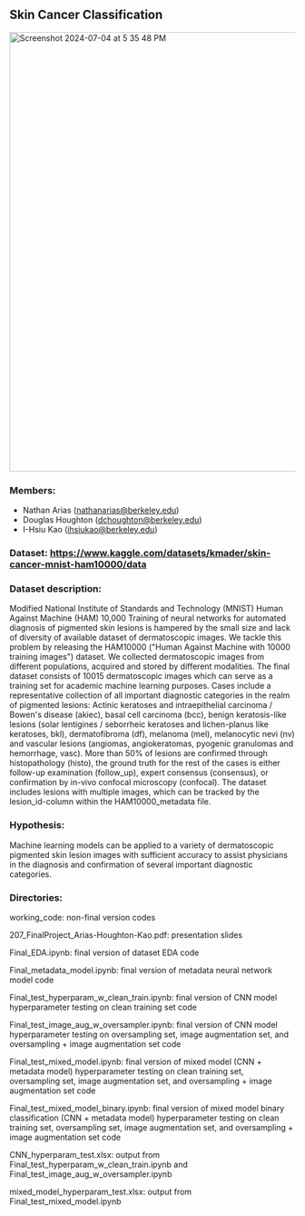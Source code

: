 ## Skin Cancer Classification

<img width="774" alt="Screenshot 2024-07-04 at 5 35 48 PM" src="https://github.com/ihsiukaoBerkeley/Skin-Cancer-Classification/assets/117419224/d732fb8c-9295-4745-95d2-161877abdfd0">

### Members:
- Nathan Arias (nathanarias@berkeley.edu)
- Douglas Houghton (dchoughton@berkeley.edu)
- I-Hsiu Kao (ihsiukao@berkeley.edu)

### Dataset: https://www.kaggle.com/datasets/kmader/skin-cancer-mnist-ham10000/data

### Dataset description:

Modified National Institute of Standards and Technology (MNIST) Human Against Machine (HAM) 10,000
Training of neural networks for automated diagnosis of pigmented skin lesions is hampered by the small size and lack of diversity of available dataset of dermatoscopic images. We tackle this problem by releasing the HAM10000 ("Human Against Machine with 10000 training images") dataset. We collected dermatoscopic images from different populations, acquired and stored by different modalities. The final dataset consists of 10015 dermatoscopic images which can serve as a training set for academic machine learning purposes. Cases include a representative collection of all important diagnostic categories in the realm of pigmented lesions: Actinic keratoses and intraepithelial carcinoma / Bowen's disease (akiec), basal cell carcinoma (bcc), benign keratosis-like lesions (solar lentigines / seborrheic keratoses and lichen-planus like keratoses, bkl), dermatofibroma (df), melanoma (mel), melanocytic nevi (nv) and vascular lesions (angiomas, angiokeratomas, pyogenic granulomas and hemorrhage, vasc).
More than 50% of lesions are confirmed through histopathology (histo), the ground truth for the rest of the cases is either follow-up examination (follow_up), expert consensus (consensus), or confirmation by in-vivo confocal microscopy (confocal). The dataset includes lesions with multiple images, which can be tracked by the lesion_id-column within the HAM10000_metadata file.

### Hypothesis:

Machine learning models can be applied to a variety of dermatoscopic pigmented skin lesion images with sufficient accuracy to assist physicians in the diagnosis and confirmation of several important diagnostic categories.

### Directories:

working_code: non-final version codes

207_FinalProject_Arias-Houghton-Kao.pdf: presentation slides

Final_EDA.ipynb: final version of dataset EDA code

Final_metadata_model.ipynb: final version of metadata neural network model code

Final_test_hyperparam_w_clean_train.ipynb: final version of CNN model hyperparameter testing on clean training set code

Final_test_image_aug_w_oversampler.ipynb: final version of CNN model hyperparameter testing on oversampling set, image augmentation set, and oversampling + image augmentation set code

Final_test_mixed_model.ipynb: final version of mixed model (CNN + metadata model) hyperparameter testing on clean training set, oversampling set, image augmentation set, and oversampling + image augmentation set code

Final_test_mixed_model_binary.ipynb: final version of mixed model binary classification (CNN + metadata model) hyperparameter testing on clean training set, oversampling set, image augmentation set, and oversampling + image augmentation set code

CNN_hyperparam_test.xlsx: output from Final_test_hyperparam_w_clean_train.ipynb and Final_test_image_aug_w_oversampler.ipynb


mixed_model_hyperparam_test.xlsx: output from Final_test_mixed_model.ipynb
